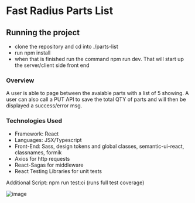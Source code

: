 # Fast Radius Parts List

## Running the project

- clone the repository and cd into ./parts-list
- run npm install
- when that is finished run the command npm run dev. That will start up the server/client side front end

### Overview
A user is able to page between the avaiable parts with a list of 5 showing. A user can also call a PUT API to save the total QTY of parts and will then be displayed a success/error msg.

### Technologies Used
- Framework: React
- Languages: JSX/Typescript
- Front-End: Sass, design tokens and global classes, semantic-ui-react, classnames, formik
- Axios for http requests
- React-Sagas for middleware 
- React Testing Libraries for unit tests

Additional Script: npm run test:ci (runs full test coverage)

![image](https://user-images.githubusercontent.com/32752782/127505127-721cf291-a7ce-4a3b-9073-53b82b87ea66.png)

